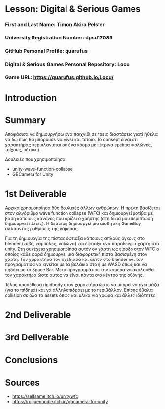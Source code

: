 # Lesson: Digital & Serious Games

### First and Last Name: Timon Akira Pelster
### University Registration Number: dpsd17085
### GitHub Personal Profile: quarufus
### Digital & Serious Games Personal Repository: Locu
### Game URL: https://quarufus.github.io/Locu/

# Introduction


# Summary

Αποφάσισα να δημιουργήσω ένα παιχνίδι σε τρεις διαστάσεις γιατί ήθελα να δω πως θα μπορούσε να γίνει κάι τέτοιο. Το consept είναι οτι χαρακτήρας περιπλανιέται σε ένα κόσμο με πέτρινα ερείπια (κολώνες, τοίχους, πέτρες).

Δουλειές που χρησιμοποίησα:
- unity-wave-function-collapse
- GBCamera for Unity

# 1st Deliverable

Αρχικά χρησμοποίησα δύο δουλειές άλλων ανθρώπων. Η πρώτη βασίζεται στον αλγόριθμο wave function collapse (WFC) και δημιουργεί μοτίβα με βάση κάποιους κανόνες που ορίζει ο χρήστης (στη δικιά μου περίπτωση δημιουργεί πίστες). Η δεύτερη δημιουργεί μια αισθητική GameBoy αλλάοντας ρυθμίσεις της κάμερας.

Για τη δημιουργία της πίστας έφτιαξα κάποιους απλούς όγκους στο blender (κύβο, καμπύλες, κολώνα) και έφτιαξα ένα παράδειγμα χάρτη στο unity. Στη συνέχεια χρησιμοποίησα αυτόν ον χάρτη ως είσοδο στον WFC ο οποίος κάθε φορά δημιουργεί μια διαφορετική πίστα βασισμένη στον χάρτη. Τον χαρακτήρα τον σχεδίασα και αυτόν στο blender και τον προγραμάτισα να κινείται με τα βελάκια στο ή με WASD όπως και να πηδάει με το Space Bar. Μετά προγραμμάτισα την κάμερα να ακολουθεί τον χαρακτήρα ώστε αυτος να είναι πάντα στο κέντρο της οθόνης.

Τέλος προσέθεσα rigidbody στον χαρακτήρα ώστε να μπορεί να έχει μάζα (για το πήδημα) και να αλληλεπιδράει με το περιβάλλον. Επίσης έβαλα collision σε όλα τα assets όπως και υλικά για χρώμα και άλλες ιδιότητες.

# 2nd Deliverable


# 3rd Deliverable 


# Conclusions


# Sources
- https://selfsame.itch.io/unitywfc
- https://roguenoodle.itch.io/gbcamera-for-unity
